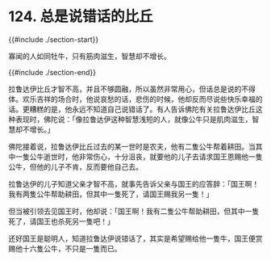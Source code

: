 # 124. 总是说错话的比丘
{{#include ./section-start}}

寡闻的人如同牡牛，只有筋肉滋生，智慧却不增长。

{{#include ./section-end}}

拉鲁达伊比丘才智不高，并且不够圆融，所以虽然非常用心，但话总是说的不得体。欢乐吉祥的场合时，他说哀愁的话，悲伤的时候，他却反而尽说些快乐幸福的话。更糟糕的是，他永远不知道自己说错话了。有人告诉佛陀有关拉鲁达伊比丘这种表现时，佛陀说：「像拉鲁达伊这种智慧浅短的人，就像公牛只是肌肉滋生，智慧却不增长。」

佛陀接着说，拉鲁达伊比丘过去的某一世时是农夫，他有二隻公牛帮着耕田。当其中一隻公牛逝世时，他非常伤心，十分沮丧，就要他的儿子去请求国王恩赐他一隻公牛，但他的儿子不肯，反而要他自己去。

拉鲁达伊的儿子知道父亲才智不高，就事先告诉父亲与国王的应答辞：「国王啊！我有两隻公牛帮助耕田，但其中一隻死了，请国王赐我另一隻！」

但当被引领去见国王时，他却说：「国王啊！我有二隻公牛帮助耕田，但其中一隻死了，请国王也杀死另一隻吧！」

还好国王是聪明人，知道拉鲁达伊说错话了，其实是希望赐给他一隻牛，国王便赏赐他十六隻公牛，不只是一隻而已。


